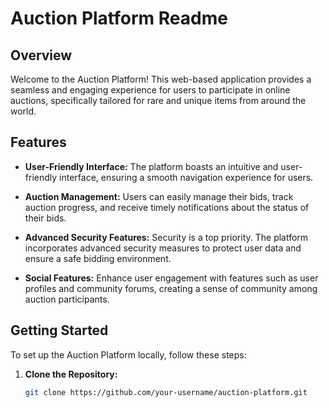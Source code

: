 # Auction Platform Readme

## Overview

Welcome to the Auction Platform! This web-based application provides a seamless and engaging experience for users to participate in online auctions, specifically tailored for rare and unique items from around the world.

## Features

- **User-Friendly Interface:** The platform boasts an intuitive and user-friendly interface, ensuring a smooth navigation experience for users.

- **Auction Management:** Users can easily manage their bids, track auction progress, and receive timely notifications about the status of their bids.

- **Advanced Security Features:** Security is a top priority. The platform incorporates advanced security measures to protect user data and ensure a safe bidding environment.

- **Social Features:** Enhance user engagement with features such as user profiles and community forums, creating a sense of community among auction participants.

## Getting Started

To set up the Auction Platform locally, follow these steps:

1. **Clone the Repository:**
   ```bash
   git clone https://github.com/your-username/auction-platform.git
